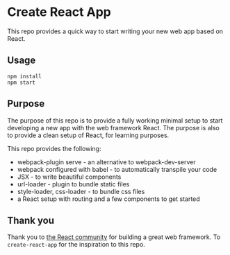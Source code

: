 # Create React App

This repo provides a quick way to start writing your new web app based on React.

## Usage

```
npm install
npm start
```

## Purpose

The purpose of this repo is to provide a fully working minimal setup to start developing a new app with the web framework React. The purpose is also to provide a clean setup of React, for learning purposes.

This repo provides the following:

* webpack-plugin serve - an alternative to webpack-dev-server
* webpack configured with babel - to automatically transpile your code
* JSX - to write beautiful components
* url-loader - plugin to bundle static files
* style-loader, css-loader - to bundle css files
* a React setup with routing and a few components to get started

## Thank you

Thank you to [the React community](https://reactjs.org/) for building a great web framework. To `create-react-app` for the inspiration to this repo.

